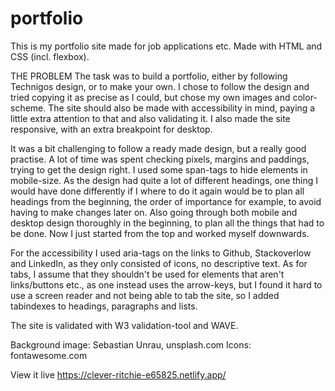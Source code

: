 # portfolio
This is my portfolio site made for job applications etc. Made with HTML and CSS (incl. flexbox).

THE PROBLEM
The task was to build a portfolio, either by following Technigos design, or to make your own. I chose to follow the design and tried copying it as precise as I could, but chose my own images and color-scheme. The site should also be made with accessibility in mind, paying a little extra attention to that and also validating it. I also made the site responsive, with an extra breakpoint for desktop. 

It was a bit challenging to follow a ready made design, but a really good practise. A lot of time was spent checking pixels, margins and paddings, trying to get the design right. I used some span-tags to hide elements in mobile-size. As the design had quite a lot of different headings, one thing I would have done differently if I where to do it again would be to plan all headings from the beginning, the order of importance for example, to avoid having to make changes later on. Also going through both mobile and desktop design thoroughly in the beginning, to plan all the things that had to be done. Now I just started from the top and worked myself downwards. 

For the accessibility I used aria-tags on the links to Github, Stackoverlow and LinkedIn, as they only consisted of icons, no descriptive text. As for tabs, I assume that they shouldn't be used for elements that aren't links/buttons etc., as one instead uses the arrow-keys, but I found it hard to use a screen reader and not being able to tab the site, so I added tabindexes to headings, paragraphs and lists. 

The site is validated with W3 validation-tool and WAVE. 

Background image: Sebastian Unrau, unsplash.com
Icons: fontawesome.com


View it live
https://clever-ritchie-e65825.netlify.app/